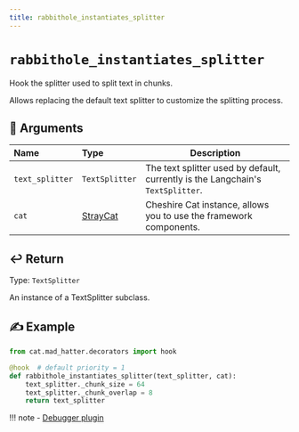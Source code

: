 ```yaml
---
title: rabbithole_instantiates_splitter
---
```


# `rabbithole_instantiates_splitter`

Hook the splitter used to split text in chunks.

Allows replacing the default text splitter to customize the splitting process.

## &#128196; Arguments

| Name            | Type                                                                    | Description                                                                     |
|:----------------|:------------------------------------------------------------------------|---------------------------------------------------------------------------------|
| `text_splitter` | `TextSplitter`                                                          | The text splitter used by default, currently is the Langchain's `TextSplitter`. |
| `cat`           | [StrayCat](../../../framework/cat-components/cheshire_cat/stray_cat.md) | Cheshire Cat instance, allows you to use the framework components.              |

## &#x21A9;&#xFE0F; Return

Type: `TextSplitter`

An instance of a TextSplitter subclass.

## &#9997; Example

```python
from cat.mad_hatter.decorators import hook

@hook  # default priority = 1
def rabbithole_instantiates_splitter(text_splitter, cat):
    text_splitter._chunk_size = 64
    text_splitter._chunk_overlap = 8
    return text_splitter
```

!!! note
    - [Debugger plugin](https://github.com/sambarza/cc-vscode-debugpy)
